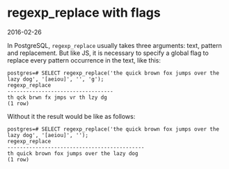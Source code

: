 regexp_replace with flags
=========================

2016-02-26

In PostgreSQL, `regexp_replace` usually takes three arguments: text, pattern
and replacement. But like JS, it is necessary to specify a global flag to
replace every pattern occurrence in the text, like this:

    postgres=# SELECT regexp_replace('the quick brown fox jumps over the lazy dog', '[aeiou]', '', 'g');
    regexp_replace          
    ----------------------------------
    th qck brwn fx jmps vr th lzy dg
    (1 row)

Without it the result would be like as follows:

    postgres=# SELECT regexp_replace('the quick brown fox jumps over the lazy dog', '[aeiou]', '');
    regexp_replace               
    --------------------------------------------
    th quick brown fox jumps over the lazy dog
    (1 row)

